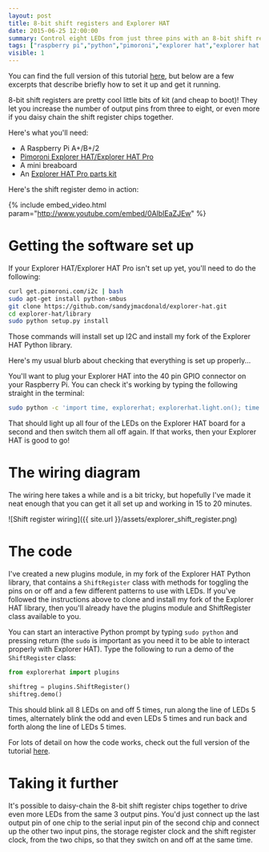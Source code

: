 ```yaml
---
layout: post
title: 8-bit shift registers and Explorer HAT
date: 2015-06-25 12:00:00
summary: Control eight LEDs from just three pins with an 8-bit shift register.
tags: ["raspberry pi","python","pimoroni","explorer hat","explorer hat pro","shift register","tutorial","electronics"]
visible: 1
---
```


You can find the full version of this tutorial
[here](https://github.com/sandyjmacdonald/pimoroni_learning_materials/blob/master/shift_register.md),
but below are a few excerpts that describe briefly how to set it up and get it running.

8-bit shift registers are pretty cool little bits of kit (and cheap to boot)! They let you increase the
number of output pins from three to eight, or even more if you daisy chain the shift register chips
together.

Here's what you'll need:

* A Raspberry Pi A+/B+/2
* [Pimoroni Explorer HAT/Explorer HAT Pro](http://shop.pimoroni.com/products/explorer-hat)
* A mini breaboard
* An [Explorer HAT Pro parts kit](http://shop.pimoroni.com/products/explorer-hat-pro-parts-kit)

Here's the shift register demo in action:

{% include embed_video.html param="http://www.youtube.com/embed/0AlbIEaZJEw" %}

# Getting the software set up

If your Explorer HAT/Explorer HAT Pro isn't set up yet, you'll need to do the following:

```bash
curl get.pimoroni.com/i2c | bash
sudo apt-get install python-smbus
git clone https://github.com/sandyjmacdonald/explorer-hat.git
cd explorer-hat/library
sudo python setup.py install
```

Those commands will install set up I2C and install my fork of the Explorer HAT Python library.

Here's my usual blurb about checking that everything is set up properly...

You'll want to plug your Explorer HAT into the 40 pin GPIO connector on your
Raspberry Pi. You can check it's working by typing the following straight in the
terminal:

```bash
sudo python -c 'import time, explorerhat; explorerhat.light.on(); time.sleep(1); explorerhat.light.off()'
```

That should light up all four of the LEDs on the Explorer HAT board for a second and then
switch them all off again. If that works, then your Explorer HAT is good to go!

# The wiring diagram

The wiring here takes a while and is a bit tricky, but hopefully I've made it neat enough that
you can get it all set up and working in 15 to 20 minutes.

![Shift register wiring]({{ site.url }}/assets/explorer_shift_register.png)

# The code

I've created a new plugins module, in my fork of the Explorer HAT Python library, that
contains a `ShiftRegister` class with methods for toggling the pins on or off and a few
different patterns to use with LEDs. If you've followed the instructions above to clone
and install my fork of the Explorer HAT library, then you'll already have the plugins
module and ShiftRegister class available to you.

You can start an interactive Python prompt by typing `sudo python` and pressing return
(the `sudo` is important as you need it to be able to interact properly with Explorer HAT).
Type the following to run a demo of the `ShiftRegister` class:

```python
from explorerhat import plugins

shiftreg = plugins.ShiftRegister()
shiftreg.demo()
```

This should blink all 8 LEDs on and off 5 times, run along the line of LEDs 5 times,
alternately blink the odd and even LEDs 5 times and run back and forth along the line
of LEDs 5 times.

For lots of detail on how the code works, check out the full version of the tutorial
[here](https://github.com/sandyjmacdonald/pimoroni_learning_materials/blob/master/shift_register.md).

# Taking it further

It's possible to daisy-chain the 8-bit shift register chips together to drive even more
LEDs from the same 3 output pins. You'd just connect up the last output pin of one chip
to the serial input pin of the second chip and connect up the other two input pins, the
storage register clock and the shift register clock, from the two chips, so that they
switch on and off at the same time.

